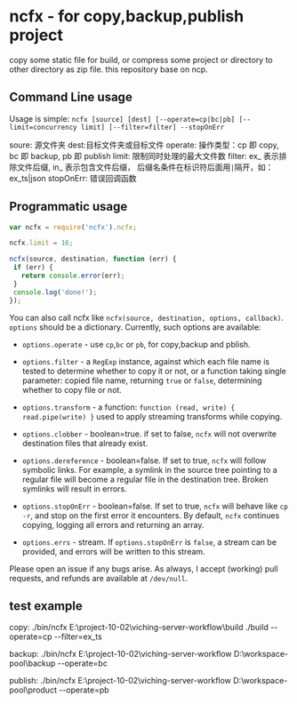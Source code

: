 # ncfx - for copy,backup,publish project

copy some static file for build, or compress some project or directory to other directory as zip file.
this repository base on ncp.

## Command Line usage

Usage is simple: `ncfx [source] [dest] [--operate=cp|bc|pb] [--limit=concurrency limit]
[--filter=filter] --stopOnErr`

soure: 源文件夹
dest:目标文件夹或目标文件
operate: 操作类型：cp 即 copy, bc 即 backup, pb 即 publish
limit: 限制同时处理的最大文件数
filter: ex_ 表示排除文件后缀, in_ 表示包含文件后缀， 后缀名条件在标识符后面用`|`隔开，如：ex_ts|json
stopOnErr: 错误回调函数

## Programmatic usage

```javascript
var ncfx = require('ncfx').ncfx;

ncfx.limit = 16;

ncfx(source, destination, function (err) {
 if (err) {
   return console.error(err);
 }
 console.log('done!');
});
```

You can also call ncfx like `ncfx(source, destination, options, callback)`. 
`options` should be a dictionary. Currently, such options are available:

  * `options.operate` - use `cp`,`bc` or `pb`, for copy,backup and pblish.
  
  * `options.filter` - a `RegExp` instance, against which each file name is
    tested to determine whether to copy it or not, or a function taking single
    parameter: copied file name, returning `true` or `false`, determining
    whether to copy file or not.

  * `options.transform` - a function: `function (read, write) { read.pipe(write) }`
  used to apply streaming transforms while copying.

  * `options.clobber` - boolean=true. if set to false, `ncfx` will not overwrite 
  destination files that already exist.

  * `options.dereference` - boolean=false. If set to true, `ncfx` will follow symbolic
  links. For example, a symlink in the source tree pointing to a regular file
  will become a regular file in the destination tree. Broken symlinks will result in
  errors.

  * `options.stopOnErr` - boolean=false.  If set to true, `ncfx` will behave like `cp -r`,
  and stop on the first error it encounters. By default, `ncfx` continues copying, logging all
  errors and returning an array.

  * `options.errs` - stream. If `options.stopOnErr` is `false`, a stream can be provided, and errors will be written to this stream.

Please open an issue if any bugs arise.  As always, I accept (working) pull requests, and refunds are available at `/dev/null`.

## test example
copy:
./bin/ncfx E:\\project-10-02\\viching-server-workflow\\build ./build --operate=cp --filter=ex_ts

backup:
./bin/ncfx E:\\project-10-02\\viching-server-workflow D:\\workspace-pool\\backup --operate=bc

publish:
./bin/ncfx E:\\project-10-02\\viching-server-workflow D:\\workspace-pool\\product --operate=pb



